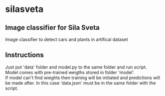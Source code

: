 # silasveta
## Image classifier for Sila Sveta

Image classifier to detect cars and plants in artifical dataset

## Instructions
Just put 'data' folder and model.py to the same folder and run script.  
Model comes with pre-trained weigths stored in folder 'model'.  
If model can't find wieghts then training will be initiated and predictions will be made after. In this case 'data.json' must be in the same folder with the script.
